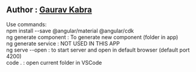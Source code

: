 Author : [Gaurav Kabra](https://www.quora.com/profile/Gaurav-Kabra-23)
----
Use commands:
<br>
npm install --save @angular/material @angular/cdk <br>
ng generate component : To generate new component (folder in app) <br>
ng generate service : NOT USED IN THIS APP <br>
ng serve --open : to start server and open in default browser (default port 4200) <br>
code . : open current folder in VSCode <br>

